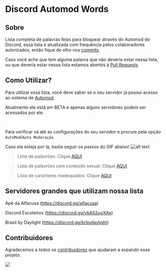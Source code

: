 # Discord Automod Words


## Sobre
Lista completa de palavras feias para bloquear através do Automod do Discord, essa lista é atualizada com frequência pelos colaboradores autorizados, então fique de olho nos [commits](https://github.com/DarkPizza/discord-automod-words/commits).

Caso você ache que tem alguma palavra que não deveria estar nessa lista, ou que deveria estar nessa lista estamos abertos à [Pull Requests](https://github.com/DarkPizza/discord-automod-words/pulls).


## Como Utilizar?
Para utilizar essa lista, você deve saber se o seu servidor já possui acesso ao sistema de [Automod](https://support.discord.com/hc/pt-br/articles/4421269296535).

Atualmente ele está em BETA e apenas alguns servidores podem ser acessados por ele.

󠂪

Para verificar vá até as configurações do seu servidor e procure pela opção `AutoMod`/`Auto Moderação`.

Caso ela esteja por lá, basta seguir os passos do GIF abaixo!
![alt text](Gif_Tutorial-min.gif "Logo Title Text 1")

> Lista de palavrões: Clique [AQUI](https://raw.githubusercontent.com/DarkPizza/discord-automod-words/main/KeywordFilter01)

> Lista de palavrões com conteúdo sexual: Clique [AQUI](https://raw.githubusercontent.com/DarkPizza/discord-automod-words/main/KeywordFilter02)

> Lista de caracteres inadequados: Clique [AQUI](https://raw.githubusercontent.com/DarkPizza/discord-automod-words/main/KeywordFilter03)

## Servidores grandes que utilizam nossa lista
Apê da Alfacusa (https://discord.gg/alfacusa)

Discord Escoteiros (https://discord.gg/ybA52ugXAe)

Brasil by Daylight (https://discord.gg/brbydaylight)

## Contribuidores
Agradecemos a todos os [contribuidores](https://github.com/DarkPizza/discord-automod-words/graphs/contributors) que ajudaram a expandir esse projeto.

<a href="https://github.com/DarkPizza/discord-automod-words/graphs/contributors">
  <img src="https://contrib.rocks/image?repo=DarkPizza/discord-automod-words" />
</a>
